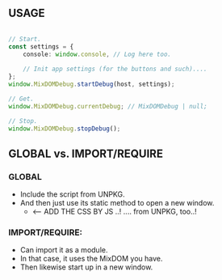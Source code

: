 
## USAGE

```typescript

// Start.
const settings = {
    console: window.console, // Log here too.
    
    // Init app settings (for the buttons and such)....
};
window.MixDOMDebug.startDebug(host, settings);

// Get.
window.MixDOMDebug.currentDebug; // MixDOMDebug | null;

// Stop.
window.MixDOMDebug.stopDebug();

```

## GLOBAL vs. IMPORT/REQUIRE

### GLOBAL
- Include the script from UNPKG.
- And then just use its static method to open a new window.
    - <-- ADD THE CSS BY JS ..! .... from UNPKG, too..!

### IMPORT/REQUIRE:
  - Can import it as a module.
  - In that case, it uses the MixDOM you have.
  - Then likewise start up in a new window.
